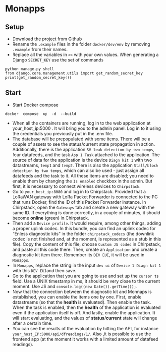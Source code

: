 # Monapps

## Setup
* Download the project from Github
* Rename the `.example` files in the folder `docker/dev/env`  by removing `.example` from their names.
* Replace all the variables in `<>` with your own values. When generating a Django `SECRET_KEY` use the set of commands 
```shell
python manage.py shell
from django.core.management.utils import get_random_secret_key
print(get_random_secret_key())
```
  

## Start 
* Start Docker compose
```shell
docker  compose  up  -d  --build
```
* When all the containers are running, log in to the web application at your_host_ip:5000 . It will bring you to the admin panel. Log in to it using the credentials you previously put in the .env file.
* The database will be prepopulated with some items. There will be a couple of assets to see the status/current state propagation in action. Additionally, there is the application `SV leak detection by two temps`, four datafeeds, and the task `App 1 Task` attached to the application. The source of data for the application is the device `Diagn kit 1` with two datastreams, `temp1` and `temp2`. There is also the application `Stall/block detection by two temps`, which can also be used - just assign all datafeeds and the task to it. All these items are disabled; you need to enable them by changing the `Is enabled` checkbox in the admin. But first, it is necessary to connect wireless devices to `Chirpstack`.
* Go to `your_host_ip:8080` and log in to Chirpstack. Provided that a LoRaWAN gateway with LoRa Packet Forwarder is connected to the PC that runs Docker, find the ID of this Packet Forwarder instance. In Chirpstack, open the `Gateways` tab and create a new gateway with the same ID. If everything is done correctly, in a couple of minutes, it should become **online** (green) in Chirpstack.
* Then add a `Device profile`. It would require, among other things, adding a proper uplink codec. In this bundle, you can find an uplink codec for “Enless diagnostic kits” in the folder `chirpstack_codecs` (the downlink codec is not finished and, at the moment, is represented as a stub in this file). Copy the content of this file, choose `Custom JS codec` in Chirpstack, and paste all this code there. Then, create an `Application` and create a diagnostic kit item there. Remember its `DEV EUI`, it will be used in `Monapps`.
* In `Monapps`, replace the string in the input `dev ui` of `Device 1 Diagn kit 1` with this `DEV EUI`and then save.
* Go to the application that you are going to use and set up the `cursor ts` field. Use a UNIX timestamp in ms, it should be very close to the current moment. Use JS and `console.log((new Date()).getTime());`.  
* Now that the connection between the diagnostic kit and Monnaps is established, you can enable the items one by one. First, enable datastreams (so that the **health** is evaluated). Then enable the task. When the task is enabled, then the **health** of the application is evaluated even if the application itself is off. And lastly, enable the application. It will start evaluating, and the values of **status**/**current** state will change after a certain time.
* You can see the results of the evaluation by hitting the API, for instance `your_host_IP:5000/api/dfreadings/1/`. Also ,it is possible to use the frontend app (at the moment it works with a limited amount of datafeed readings).